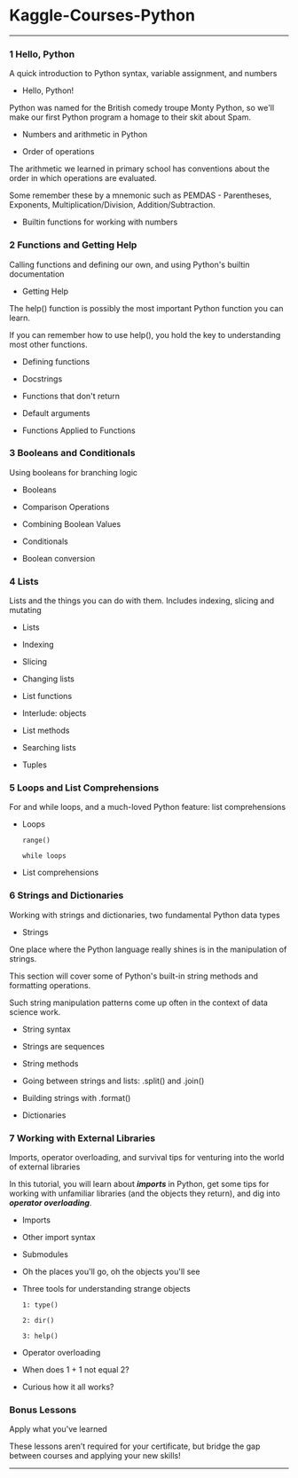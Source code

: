 # Kaggle-Courses-Python

-------

### 1 Hello, Python
A quick introduction to Python syntax, variable assignment, and numbers

- Hello, Python!

Python was named for the British comedy troupe Monty Python, so we'll make our first Python program a homage to their skit about Spam.

- Numbers and arithmetic in Python

- Order of operations

The arithmetic we learned in primary school has conventions about the order in which operations are evaluated. 

Some remember these by a mnemonic such as PEMDAS - Parentheses, Exponents, Multiplication/Division, Addition/Subtraction.

- Builtin functions for working with numbers




### 2 Functions and Getting Help
Calling functions and defining our own, and using Python's builtin documentation

- Getting Help

The help() function is possibly the most important Python function you can learn. 

If you can remember how to use help(), you hold the key to understanding most other functions.

- Defining functions

- Docstrings

- Functions that don't return

- Default arguments

- Functions Applied to Functions


### 3 Booleans and Conditionals
Using booleans for branching logic

- Booleans

- Comparison Operations

- Combining Boolean Values

- Conditionals

- Boolean conversion





### 4 Lists
Lists and the things you can do with them. Includes indexing, slicing and mutating

- Lists

- Indexing

- Slicing

- Changing lists

- List functions

- Interlude: objects

- List methods

- Searching lists

- Tuples









### 5 Loops and List Comprehensions
For and while loops, and a much-loved Python feature: list comprehensions

- Loops

      range()
      
      while loops
      
- List comprehensions



### 6 Strings and Dictionaries
Working with strings and dictionaries, two fundamental Python data types

- Strings

One place where the Python language really shines is in the manipulation of strings. 

This section will cover some of Python's built-in string methods and formatting operations.

Such string manipulation patterns come up often in the context of data science work.

- String syntax

- Strings are sequences

- String methods

- Going between strings and lists: .split() and .join()

- Building strings with .format()

- Dictionaries



### 7 Working with External Libraries
Imports, operator overloading, and survival tips for venturing into the world of external libraries

In this tutorial, you will learn about ***imports*** in Python, get some tips for working with unfamiliar libraries (and the objects they return), and dig into ***operator overloading***.


- Imports

- Other import syntax

- Submodules

- Oh the places you'll go, oh the objects you'll see

- Three tools for understanding strange objects

      1: type()
  
      2: dir()
 
      3: help()

- Operator overloading

- When does 1 + 1 not equal 2?

- Curious how it all works?


### Bonus Lessons
Apply what you've learned

These lessons aren’t required for your certificate, but bridge the gap between courses and applying your new skills!





-------

